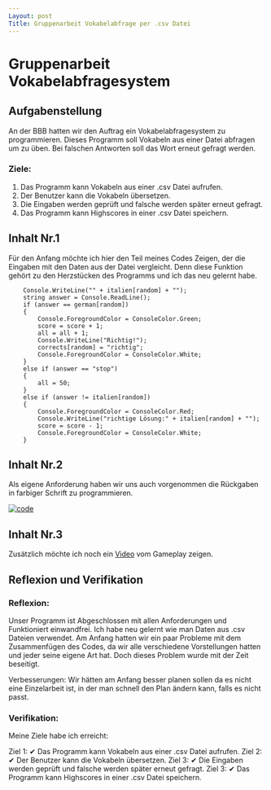 ```yaml
---
Layout: post
Title: Gruppenarbeit Vokabelabfrage per .csv Datei
---
```


# Gruppenarbeit Vokabelabfragesystem

## Aufgabenstellung

An der BBB hatten wir den Auftrag ein Vokabelabfragesystem zu programmieren. Dieses Programm soll Vokabeln aus einer Datei abfragen um zu üben. Bei falschen Antworten soll das Wort erneut gefragt werden.

### Ziele:
1. Das Programm kann Vokabeln aus einer .csv Datei aufrufen.
2. Der Benutzer kann die Vokabeln übersetzen.
3. Die Eingaben werden geprüft und falsche werden später erneut gefragt.
4. Das Programm kann Highscores in einer .csv Datei speichern.

## Inhalt Nr.1
Für den Anfang möchte ich hier den Teil meines Codes Zeigen, der die Eingaben mit den Daten aus der Datei vergleicht. Denn diese Funktion gehört zu den Herzstücken des Programms und ich das neu gelernt habe.
```
    Console.WriteLine("" + italien[random] + "");
    string answer = Console.ReadLine();
    if (answer == german[random])
    {
        Console.ForegroundColor = ConsoleColor.Green;
        score = score + 1;
        all = all + 1;
        Console.WriteLine("Richtig!");
        corrects[random] = "richtig";
        Console.ForegroundColor = ConsoleColor.White;
    }
    else if (answer == "stop")
    {
        all = 50;
    }
    else if (answer != italien[random])
    {
        Console.ForegroundColor = ConsoleColor.Red;
        Console.WriteLine("richtige Lösung:" + italien[random] + "");
        score = score - 1;
        Console.ForegroundColor = ConsoleColor.White;
    }
```

## Inhalt Nr.2
Als eigene Anforderung haben wir uns auch vorgenommen die Rückgaben in farbiger Schrift zu programmieren.

[![code](https://snipboard.io/7nqWZF.jpg)](https://snipboard.io/7nqWZF.jpg)
## Inhalt Nr.3

Zusätzlich möchte ich noch ein [Video](https://youtu.be/s2Fcle4nVS8) vom Gameplay zeigen.

## Reflexion und Verifikation

### Reflexion:
Unser Programm ist Abgeschlossen mit allen Anforderungen und Funktioniert einwandfrei. 
Ich habe neu gelernt wie man Daten aus .csv Dateien verwendet. 
Am Anfang hatten wir ein paar Probleme mit dem Zusammenfügen des Codes, da wir alle verschiedene Vorstellungen hatten und jeder seine eigene Art hat. Doch dieses Problem wurde mit der Zeit beseitigt.

Verbesserungen: Wir hätten am Anfang besser planen sollen da es nicht eine Einzelarbeit ist, in der man schnell den Plan ändern kann, falls es nicht passt.

### Verifikation:
Meine Ziele habe ich erreicht:

Ziel 1: ✔ Das Programm kann Vokabeln aus einer .csv Datei aufrufen.
Ziel 2: ✔ Der Benutzer kann die Vokabeln übersetzen.
Ziel 3: ✔ Die Eingaben werden geprüft und falsche werden später erneut gefragt.
Ziel 3: ✔ Das Programm kann Highscores in einer .csv Datei speichern.
